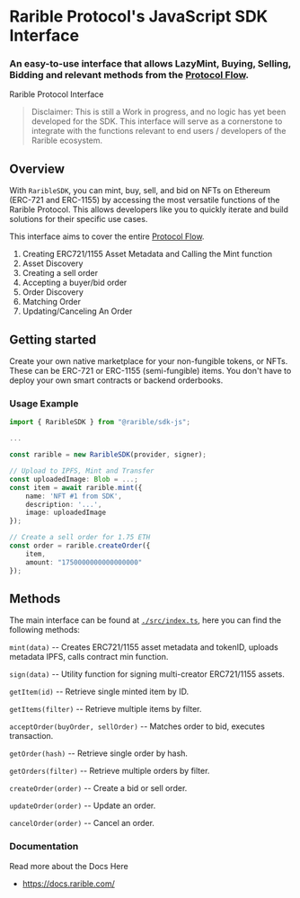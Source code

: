 # Rarible Protocol's JavaScript SDK Interface
### An easy-to-use interface that allows LazyMint, Buying, Selling, Bidding and relevant methods from the [Protocol Flow](https://docs.rarible.com/#protocol-flow). 
Rarible Protocol  Interface

> Disclaimer: This is still a Work in progress, and no logic has yet been developed for the SDK. This interface will serve as a cornerstone to integrate with the functions relevant to end users / developers of the Rarible ecosystem. 

## Overview

With `RaribleSDK`, you can mint, buy, sell, and bid on NFTs on Ethereum (ERC-721 and ERC-1155) by accessing the most versatile functions of the Rarible Protocol. This allows developers like you to quickly iterate and build solutions for their specific use cases.

This interface aims to cover the entire [Protocol Flow](https://docs.rarible.com/#protocol-flow). 

1. Creating ERC721/1155 Asset Metadata and Calling the Mint function
2. Asset Discovery
3. Creating a sell order
4. Accepting a buyer/bid order
5. Order Discovery
6. Matching Order
7. Updating/Canceling An Order

## Getting started

Create your own native marketplace for your non-fungible tokens, or NFTs. These can be ERC-721 or ERC-1155 (semi-fungible) items. You don't have to deploy your own smart contracts or backend orderbooks.

### Usage Example

```typescript
import { RaribleSDK } from "@rarible/sdk-js";

...

const rarible = new RaribleSDK(provider, signer);

// Upload to IPFS, Mint and Transfer
const uploadedImage: Blob = ...;
const item = await rarible.mint({
    name: 'NFT #1 from SDK',
    description: '...',
    image: uploadedImage
});

// Create a sell order for 1.75 ETH
const order = rarible.createOrder({
    item,
    amount: "1750000000000000000"
});

```

## Methods

The main interface can be found at [`./src/index.ts`](https://github.com/dOrgTech/rarible-sdk/blob/main/src/index.ts), here you can find the following methods:

`mint(data)` -- Creates ERC721/1155 asset metadata and tokenID, uploads metadata IPFS, calls contract min function.

`sign(data)` -- Utility function for signing multi-creator ERC721/1155 assets.

`getItem(id)` -- Retrieve single minted item by ID.

`getItems(filter)` -- Retrieve multiple items by filter.

`acceptOrder(buyOrder, sellOrder)` -- Matches order to bid, executes transaction.

`getOrder(hash)` -- Retrieve single order by hash.

`getOrders(filter)` -- Retrieve multiple orders by filter.

`createOrder(order)` -- Create a bid or sell order.

`updateOrder(order)` -- Update an order.

`cancelOrder(order)` -- Cancel an order.

### Documentation
Read more about the Docs Here
- https://docs.rarible.com/
